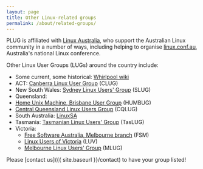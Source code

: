 ```yaml
---
layout: page
title: Other Linux-related groups
permalink: /about/related-groups/
---
```


PLUG is affiliated with [Linux Australia](https://linux.org.au/lugs/), who support the Australian Linux community in a number of ways, including helping to organise [linux.conf.au](https://linux.conf.au), Australia's national Linux conference.

Other Linux User Groups (LUGs) around the country include:

 * Some current, some historical: [Whirlpool wiki](https://whirlpool.net.au/wiki/linux_user_groups)
 * ACT: [Canberra Linux User Group](http://clug.org.au/) (CLUG)
 * New South Wales: [Sydney Linux Users' Group](https://www.slug.org.au/) (SLUG)
 * Queensland:
  * [Home Unix Machine, Brisbane User Group](https://www.humbug.org.au/) (HUMBUG)
  * [Central Queensland Linux Users Group](https://cqlug.linux.org.au/) (CQLUG)
 * South Australia: [LinuxSA](http://www.linuxsa.org.au/)
 * Tasmania: [Tasmanian Linux Users' Group](https://taslug.org.au/main/public) (TasLUG)
 * Victoria:
   * [Free Software Australia, Melbourne branch](https://freesoftware.org.au/melbourne/) (FSM)
   * [Linux Users of Victoria](https://luv.asn.au/) (LUV)
   * [Melbourne Linux Users' Group](https://mlug-au.org/) (MLUG)

Please [contact us]({{ site.baseurl }}/contact) to have your group listed!
